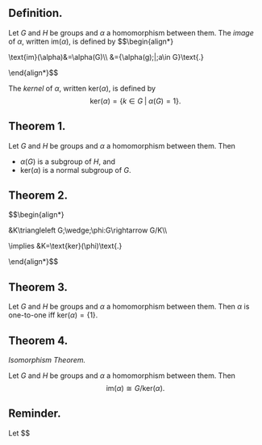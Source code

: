 
## Definition.

Let $G$ and $H$ be groups and $\alpha$ a homomorphism between them. The *image* of $\alpha$, written $\text{im}(\alpha)$, is defined by
$$\begin{align*}

\text{im}(\alpha)&=\alpha(G)\\\\
&=\{\alpha(g)\;|\;a\in G\}\text{.}

\end{align*}$$

The *kernel* of $\alpha$, written $\text{ker}(\alpha)$, is defined by
$$\text{ker}(\alpha)=\{k\in G\;|\;\alpha(G)=1\}\text{.}$$

## Theorem 1.

Let $G$ and $H$ be groups and $\alpha$ a homomorphism between them. Then
- $\alpha(G)$ is a subgroup of $H$, and
- $\text{ker}(\alpha)$ is a normal subgroup of $G$.

## Theorem 2.

$$\begin{align*}

&K\triangleleft G\;\wedge\;\phi:G\rightarrow G/K\\\\

\implies &K=\text{ker}(\phi)\text{.}

\end{align*}$$

## Theorem 3.

Let $G$ and $H$ be groups and $\alpha$ a homomorphism between them. Then $\alpha$ is one-to-one iff $\text{ker}(\alpha)=\{1\}$.

## Theorem 4.
*Isomorphism Theorem.*

Let $G$ and $H$ be groups and $\alpha$ a homomorphism between them. Then
$$\text{im}(\alpha)\cong G/\text{ker}(\alpha)\text{.}$$

## Reminder.

Let $$